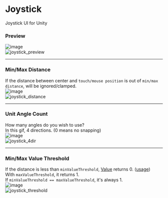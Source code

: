 # Joystick
Joystick UI for Unity

### Preview
![image](https://user-images.githubusercontent.com/45890606/141072084-35312eb9-b90b-41e7-af84-02772615b18c.png)  
![joystick_preview](https://user-images.githubusercontent.com/45890606/141072767-be60a00a-bfde-4554-9476-a2aace179f50.gif)

---

### Min/Max Distance  
If the distance between center and `touch/mouse position` is out of `min/max distance`, will be ignored/clamped.  
![image](https://user-images.githubusercontent.com/45890606/141073200-0b9aeb0b-9c26-43fc-bc3b-3b1e0c76f846.png)  
![joystick_distance](https://user-images.githubusercontent.com/45890606/141073037-cd33452c-ec89-4c19-b517-fc87436dd9d6.gif)

---

### Unit Angle Count  
How many angles do you wish to use?  
In this gif, 4 directions. (0 means no snapping)  
![image](https://user-images.githubusercontent.com/45890606/141073463-936d63f8-3890-44c2-a50d-08991c009dcc.png)  
![joystick_4dir](https://user-images.githubusercontent.com/45890606/141073475-5f9bda6b-aa1c-4e89-8d30-c7201aa98234.gif)

---

### Min/Max Value Threshold  
If the distance is less than `minValueThreshold`, [Value](https://github.com/Elysia-ff/Joystick/blob/master/Assets/Joystick/Scripts/Joystick.cs#L27) returns 0.
 ([usage](https://github.com/Elysia-ff/Joystick/blob/master/Assets/JoystickExample/Player.cs#L11))  
With `maxValueThreshold`, it returns 1.  
If `minValueThreshold == maxValueThreshold`, it's always 1.  
![image](https://user-images.githubusercontent.com/45890606/141074120-8340e863-0d3a-46f4-b984-33601deb6102.png)  
![joystick_threshold](https://user-images.githubusercontent.com/45890606/141074318-76952940-0eef-4c37-9e72-90309c2ef769.gif)

